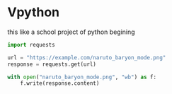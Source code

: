 # Vpython
this like a school project of python begining
```python
import requests

url = "https://example.com/naruto_baryon_mode.png"
response = requests.get(url)

with open("naruto_baryon_mode.png", "wb") as f:
    f.write(response.content)
```
